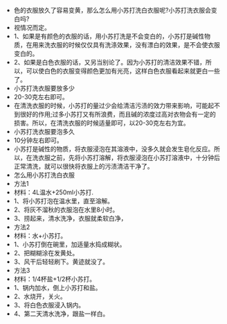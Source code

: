 - 色的衣服放久了容易变黄，那么怎么用小苏打洗白衣服呢?小苏打洗衣服会变白吗?
- 视情况而定。
- 1、如果是有颜色的衣服的话，用小苏打洗是不会变白的，小苏打是碱性物质，在用来洗衣服的时候仅仅具有洗涤效果，没有漂白的效果，是不会使衣服变白的。
- 2、如果是白色衣服的话，又另当别论了。因为小苏打的清洁效果不错，所以，可以使白色的衣服变得颜色更加有光亮，这样白色衣服看起来就更白一些了。
- 小苏打洗衣服要放多少
- 20-30克左右即可。
- 在清洗衣服的时候，小苏打的量过少会给清洁污渍的效力带来影响，可能起不到很好的作用;过多小苏打又有所浪费，而且碱的浓度过高对衣物会有一定的损害。所以，在清洗衣服的时候适量即可，以20-30克左右为宜。
- 小苏打洗衣服要泡多久
- 10分钟左右即可。
- 小苏打是碱性的物质，将衣服浸泡在其溶液中，没多久就会发生皂化反应。所以，在洗衣服之前，先将小苏打溶解，将衣服浸泡在小苏打溶液中，十分钟后正常清洗，就可以很快将衣服上的污渍清洁干净了。
- 怎么用小苏打洗白衣服
- 方法1
- 材料：4L温水+250ml小苏打.
- 1、将小苏打泡在温水里，直至溶解。
- 2、将灰不溜秋的衣服泡在水里8小时。
- 3、捞起来，清水洗净，衣服就柔软白净，
- 方法2
- 材料：水+小苏打。
- 1、小苏打倒在碗里，加适量水捣成糊状。
- 2、把糊糊涂在发黄处。
- 3、风干后轻轻刷下。黄迹就没了。
- 方法3
- 材料：1/4杯盐+1/2杯小苏打。
- 1、锅内加水，倒上小苏打和盐。
- 2、水烧开，关火。
- 3、将白色衣服浸入锅内。
- 4、第二天清水洗净，跟盐一样白。